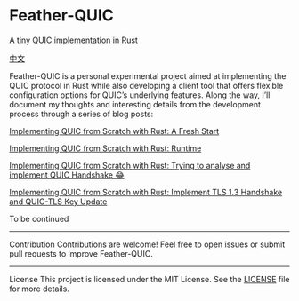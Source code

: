 # Feather-QUIC
A tiny QUIC implementation in Rust

[中文](./README.md)

Feather-QUIC is a personal experimental project aimed at implementing the QUIC protocol in Rust while also developing a client tool that offers flexible configuration options for QUIC’s underlying features. Along the way, I’ll document my thoughts and interesting details from the development process through a series of blog posts:

[Implementing QUIC from Scratch with Rust: A Fresh Start](https://jt26wzz.com/en/posts/0001-implement-quic-in-rust-en/)

[Implementing QUIC from Scratch with Rust: Runtime](https://jt26wzz.com/en/posts/0002-implement-quic-in-rust-en/)

[Implementing QUIC from Scratch with Rust: Trying to analyse and implement QUIC Handshake 😂](https://jt26wzz.com/en/posts/0003-implement-quic-in-rust-en/)

[Implementing QUIC from Scratch with Rust: Implement TLS 1.3 Handshake and QUIC-TLS Key Update](https://jt26wzz.com/en/posts/0004-implement-quic-in-rust-en/)

To be continued

---

Contribution
Contributions are welcome! Feel free to open issues or submit pull requests to improve Feather-QUIC.

---

License
This project is licensed under the MIT License. See the [LICENSE](./LICENSE.md) file for more details.
